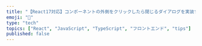 ```yaml
---
title: "【React17対応】コンポーネントの外側をクリックしたら閉じるダイアログを実装する"
emoji: "🕌"
type: "tech"
topics: ["React", "JavaScript", "TypeScript", "フロントエンド", "tips"]
published: false
---
```

